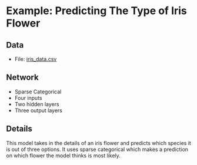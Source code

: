 # Example: Predicting The Type of Iris Flower

## Data
- File: [iris_data.csv](iris_data.csv)

## Network
- Sparse Categorical
- Four inputs
- Two hidden layers
- Three output layers

## Details
This model takes in the details of an iris flower and predicts which species it is out of three options. It uses sparse categorical which makes a prediction on which flower the model thinks is most likely.
